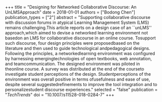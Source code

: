 +++
title = "Designing for Networked Collaborative Discourse: An UnLMSApproach"
date = 2018-01-01
authors = ["Bodong Chen"]
publication_types = ["2"]
abstract = "Supporting collaborative discourse with discussion forums in atypical Learning Management System (LMS) remains challenging.This article reports on a design case of an ``unLMS'' approach,which aimed to devise a networked learning environment not basedon an LMS for collaborative discourse in an online course. Tosupport such discourse, four design principles were proposedbased on the literature and then used to guide technological andpedagogical designs. Following the principles, a networkedlearning environment was configured by harnessing emergingtechnologies of open textbooks, web annotation, and teamcommunication. The designed environment was piloted in theonline course. A survey was distributed at the end of the courseto investigate student perceptions of the design. Studentperceptions of the environment was overall positive in terms ofusefulness and ease of use, despite several suggestedrefinements to improve the tool integration and to personalizestudent discourse experiences."
selected = "false"
publication = "*TechTrends*"
doi = "10.1007/s11528-018-0284-7"
+++


